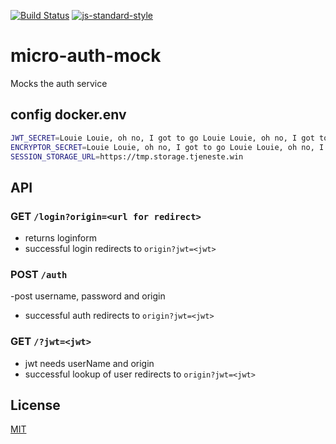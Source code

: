 [![Build Status](https://travis-ci.org/telemark/micro-auth-ldap.svg?branch=master)](https://travis-ci.org/telemark/micro-auth-ldap)
[![js-standard-style](https://img.shields.io/badge/code%20style-standard-brightgreen.svg?style=flat)](https://github.com/feross/standard)

# micro-auth-mock

Mocks the auth service

## config docker.env

```bash
JWT_SECRET=Louie Louie, oh no, I got to go Louie Louie, oh no, I got to go
ENCRYPTOR_SECRET=Louie Louie, oh no, I got to go Louie Louie, oh no, I got to go
SESSION_STORAGE_URL=https://tmp.storage.tjeneste.win
```

## API

### GET ```/login?origin=<url for redirect>```

- returns loginform
- successful login redirects to ```origin?jwt=<jwt>```

### POST ```/auth```

-post username, password and origin
- successful auth redirects to ```origin?jwt=<jwt>```

### GET ```/?jwt=<jwt>```

- jwt needs userName and origin
- successful lookup of user redirects to ```origin?jwt=<jwt>```

## License

[MIT](LICENSE)
